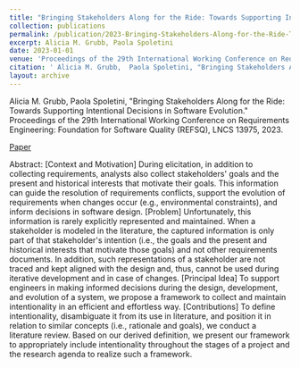 ```yaml
---
title: "Bringing Stakeholders Along for the Ride: Towards Supporting Intentional Decisions in Software Evolution"
collection: publications
permalink: /publication/2023-Bringing-Stakeholders-Along-for-the-Ride-Towards-Supporting-Intentional-Decisions-in-Software-Evolution
excerpt: Alicia M. Grubb, Paola Spoletini
date: 2023-01-01
venue: 'Proceedings of the 29th International Working Conference on Requirements Engineering: Foundation for Software Quality (REFSQ), LNCS 13975'
citation: ' Alicia M. Grubb,  Paola Spoletini, "Bringing Stakeholders Along for the Ride: Towards Supporting Intentional Decisions in Software Evolution." Proceedings of the 29th International Working Conference on Requirements Engineering: Foundation for Software Quality (REFSQ), LNCS 13975, 2023.'
layout: archive
---
```

 Alicia M. Grubb,  Paola Spoletini, "Bringing Stakeholders Along for the Ride: Towards Supporting Intentional Decisions in Software Evolution." Proceedings of the 29th International Working Conference on Requirements Engineering: Foundation for Software Quality (REFSQ), LNCS 13975, 2023.

[Paper](https://link.springer.com/chapter/10.1007/978-3-031-29786-1_4)

Abstract: [Context and Motivation] During elicitation, in addition to collecting requirements, analysts also collect stakeholders' goals and the present and historical interests that motivate their goals. This information can guide the resolution of requirements conflicts, support the evolution of requirements when changes occur (e.g., environmental constraints), and inform decisions in software design. [Problem] Unfortunately, this information is rarely explicitly represented and maintained. When a stakeholder is modeled in the literature, the captured information is only part of that stakeholder's intention (i.e., the goals and the present and historical interests that motivate those goals) and not other requirements documents. In addition, such representations of a stakeholder are not traced and kept aligned with the design and, thus, cannot be used during iterative development and in case of changes. [Principal Idea] To support engineers in making informed decisions during the design, development, and evolution of a system, we propose a framework to collect and maintain intentionality in an efficient and effortless way. [Contributions] To define intentionality, disambiguate it from its use in literature, and position it in relation to similar concepts (i.e., rationale and goals), we conduct a literature review. Based on our derived definition, we present our framework to appropriately include intentionality throughout the stages of a project and the research agenda to realize such a framework.
